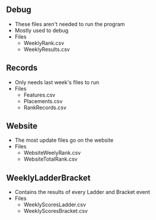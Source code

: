 ## Debug
- These files aren't needed to run the program
- Mostly used to debug
- Files
  - WeeklyRank.csv
  - WeeklyResults.csv

## Records
- Only needs last week's files to run
- Files
  - Features.csv
  - Placements.csv
  - RankRecords.csv

## Website
- The most update files go on the website
- Files
  - WebsiteWeelyRank.csv
  - WebsiteTotalRank.csv

## WeeklyLadderBracket
- Contains the results of every Ladder and Bracket event
- Files
  - WeeklyScoresLadder.csv
  - WeeklyScoresBracket.csv
